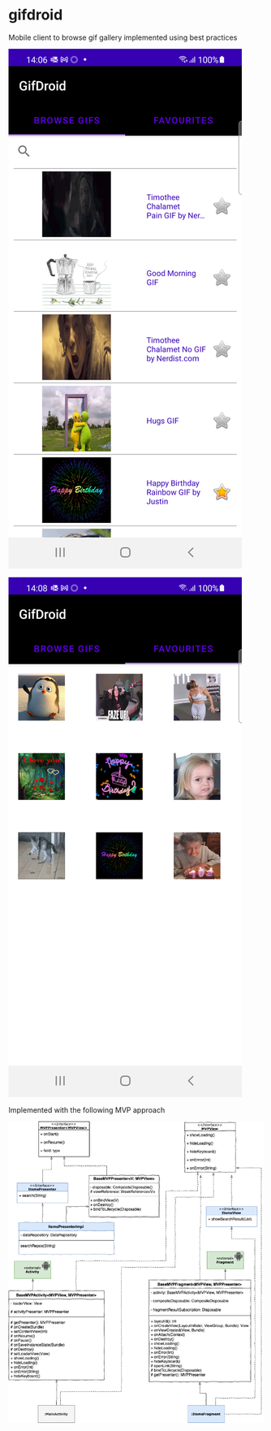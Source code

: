 # gifdroid
Mobile client to browse gif gallery implemented using best practices 

![Repo](./assets/main.png?raw=true "Main Screen")

![Repo](./assets/second.png?raw=true "Second Screen")

Implemented with the following MVP approach

![Repo](./assets/MVP.png?raw=true "Architecture")
